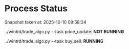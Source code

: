 # Process Status

Snapshot taken at: 2025-10-10 09:58:34

../wintrd/trade_algo.py --task price_update: **NOT RUNNING**

../wintrd/trade_algo.py --task buy_sell: **RUNNING**

